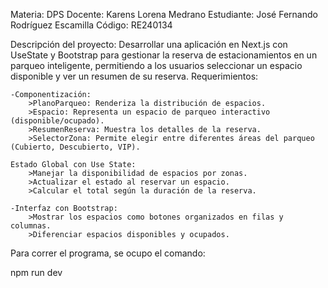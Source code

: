 Materia: DPS 
Docente: Karens Lorena Medrano
Estudiante: José Fernando Rodríguez Escamilla 
Código: RE240134

Descripción del proyecto:
Desarrollar una aplicación en Next.js con UseState y Bootstrap para gestionar la reserva de estacionamientos en un parqueo inteligente, permitiendo a los usuarios seleccionar un espacio disponible y ver un resumen de su reserva.
Requerimientos:

    -Componentización:
        >PlanoParqueo: Renderiza la distribución de espacios.
        >Espacio: Representa un espacio de parqueo interactivo (disponible/ocupado).
        >ResumenReserva: Muestra los detalles de la reserva.
        >SelectorZona: Permite elegir entre diferentes áreas del parqueo (Cubierto, Descubierto, VIP).
        
    Estado Global con Use State:
        >Manejar la disponibilidad de espacios por zonas.
        >Actualizar el estado al reservar un espacio.
        >Calcular el total según la duración de la reserva.
        
    -Interfaz con Bootstrap:
        >Mostrar los espacios como botones organizados en filas y columnas.
        >Diferenciar espacios disponibles y ocupados.



Para  correr el programa, se ocupo el comando: 

npm run dev




